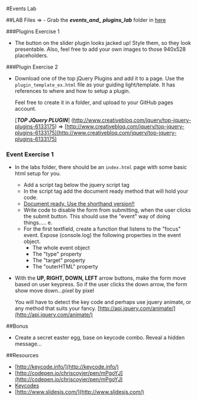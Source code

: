 #Events Lab

##LAB Files => - Grab the ***events\_and\_ plugins_lab*** folder in [here](https://github.com/ga-students/WDI_HAKUNA_MATATA/tree/master/unit01/w03_d01/lab)

###Plugins Exercise 1
- The button on the slider plugin looks jacked up! Style them, so they look presentable. Also, feel free to add your own images to those 940x528 placeholders.


###Plugin Exercise 2
- Download one of the top jQuery Plugins and add it to a page. Use the `plugin_template_ex.html` file as your guiding light/template. It has references to where and how to setup a plugin.  

	Feel free to create it in a folder, and upload to your GitHub pages account.

	[***TOP JQuery PLUGIN***] (http://www.creativebloq.com/jquery/top-jquery-plugins-6133175) => [http://www.creativebloq.com/jquery/top-jquery-plugins-6133175](http://www.creativebloq.com/jquery/top-jquery-plugins-6133175)


### Event Exercise 1
- In the labs folder, there should be an `index.html` page with some basic html setup for you.
	- Add a script tag below the jquery script tag
	- In the script tag add the document ready method that will hold your code.
	- [Document ready. Use the shorthand version!!](https://learn.jquery.com/using-jquery-core/document-ready/)
	- Write code to disable the form from submitting, when the user clicks the submit button. This should use the "event" way of doing things..... e.
	- For the first textfield, create a function that listens to the "focus" event. Expose (console.log) the following properties in the event object.
		- The whole event object
		- The "type" property
		- The "target" property
		- The "outerHTML" property
- With the **UP, RIGHT, DOWN, LEFT** arrow buttons, make the form move based on user keypress. So if the user clicks the down arrow, the form show move down...pixel by pixel

	You will have to detect the key code and perhaps use jquery animate, or any method that suits your fancy.
[http://api.jquery.com/animate/](http://api.jquery.com/animate/)
	
##Bonus
- Create a secret easter egg, base on keycode combo. Reveal a hidden message...

##Resources
- [http://keycode.info/](http://keycode.info/)  
- [http://codepen.io/chriscoyier/pen/mPgoYJ](http://codepen.io/chriscoyier/pen/mPgoYJ)  
- [Keycodes](https://css-tricks.com/snippets/javascript/javascript-keycodes/)
- [http://www.slidesjs.com/](http://www.slidesjs.com/)
